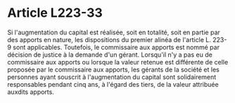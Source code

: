 # Article L223-33

Si l'augmentation du capital est réalisée, soit en totalité, soit en partie par des apports en nature, les dispositions du premier alinéa de l'article L. 223-9 sont applicables. Toutefois, le commissaire aux apports est nommé par décision de justice à la demande d'un gérant.   Lorsqu'il n'y a pas eu de commissaire aux apports ou lorsque la valeur retenue est différente de celle proposée par le commissaire aux apports, les gérants de la société et les personnes ayant souscrit à l'augmentation du capital sont solidairement responsables pendant cinq ans, à l'égard des tiers, de la valeur attribuée auxdits apports.